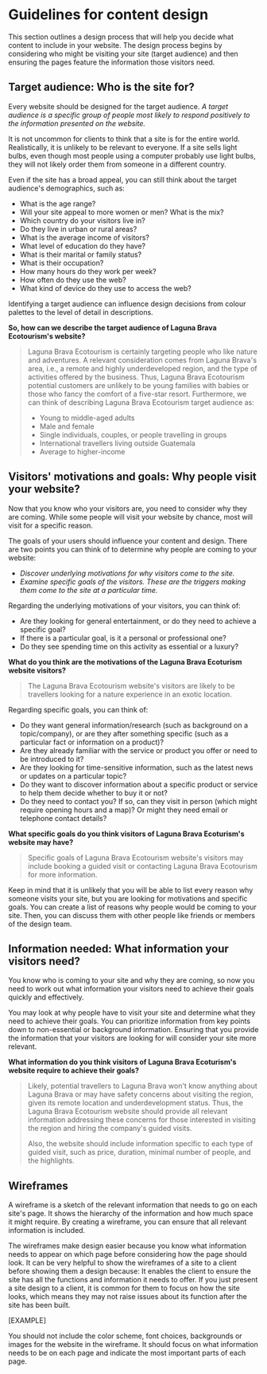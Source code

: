 # Guidelines for content design

This section outlines a design process that will help you decide what content to include in your website. The design process begins by considering who might be visiting your site (target audience) and then ensuring the pages feature the information those visitors need. 

## Target audience: Who is the site for?

Every website should be designed for the target audience. *A target audience is a specific group of people most likely to respond positively to the information presented on the website.*

It is not uncommon for clients to think that a site is for the entire world. Realistically, it is unlikely to be relevant to everyone. If a site sells light bulbs, even though most people using a computer probably use light bulbs, they will not likely order them from someone in a different country.

Even if the site has a broad appeal, you can still think about the target audience's demographics, such as:
- What is the age range?
- Will your site appeal to more women or men? What is the mix?
- Which country do your visitors live in?
- Do they live in urban or rural areas?
- What is the average income of visitors?
- What level of education do they have?
- What is their marital or family status?
- What is their occupation?
- How many hours do they work per week?
- How often do they use the web?
- What kind of device do they use to access the web?

Identifying a target audience can influence design decisions from colour palettes to the level of detail in descriptions.

**So, how can we describe the target audience of Laguna Brava Ecotourism's website?**

> Laguna Brava Ecotourism is certainly targeting people who like nature and adventures. A relevant consideration comes from Laguna Brava's area, i.e., a remote and highly underdeveloped region, and the type of activities offered by the business. Thus, Laguna Brava Ecotourism potential customers are unlikely to be young families with babies or those who fancy the comfort of a five-star resort. Furthermore, we can think of describing Laguna Brava Ecotourism target audience as:
> - Young to middle-aged adults
> - Male and female
> - Single individuals, couples, or people travelling in groups
> - International travellers living outside Guatemala
> - Average to higher-income

## Visitors' motivations and goals: Why people visit your website?

Now that you know who your visitors are, you need to consider why they are coming. While some people will visit your website by chance, most will visit for a specific reason.

The goals of your users should influence your content and design. There are two points you can think of to determine why people are coming to your website:
- *Discover underlying motivations for why visitors come to the site.*
- *Examine specific goals of the visitors. These are the triggers making them come to the site at a particular time.*

Regarding the underlying motivations of your visitors, you can think of:
- Are they looking for general entertainment, or do they need to achieve a specific goal?
- If there is a particular goal, is it a personal or professional one?
- Do they see spending time on this activity as essential or a luxury?

**What do you think are the motivations of the Laguna Brava Ecoturism website visitors?**

> The Laguna Brava Ecotourism website's visitors are likely to be travellers looking for a nature experience in an exotic location.

Regarding specific goals,  you can think of:
- Do they want general information/research (such as background on a topic/company), or are they after something specific (such as a particular fact or information on a product)?
- Are they already familiar with the service or product you offer or need to be introduced to it?
- Are they looking for time-sensitive information, such as the latest news or updates on a particular topic?
- Do they want to discover information about a specific product or service to help them decide whether to buy it or not?
- Do they need to contact you? If so, can they visit in person (which might require opening hours and a map)? Or might they need email or telephone contact details?

**What specific goals do you think visitors of Laguna Brava Ecoturism's website may have?**

> Specific goals of Laguna Brava Ecotourism website's visitors may include booking a guided visit or contacting Laguna Brava Ecotourism for more information.  

Keep in mind that it is unlikely that you will be able to list every reason why someone visits your site, but you are looking for motivations and specific goals. You can create a list of reasons why people would be coming to your site. Then, you can discuss them with other people like friends or members of the design team.

## Information needed: What information your visitors need?

You know who is coming to your site and why they are coming, so now you need to work out what information your visitors need to achieve their goals quickly and effectively. 

You may look at why people have to visit your site and determine what they need to achieve their goals. You can prioritize information from key points down to non-essential or background information. Ensuring that you provide the information that your visitors are looking for will consider your site more relevant.



**What information do you think visitors of Laguna Brava Ecoturism's website require to achieve their goals?**

> Likely, potential travellers to Laguna Brava won't know anything about Laguna Brava or may have safety concerns about visiting the region, given its remote location and underdevelopment status. Thus, the Laguna Brava Ecotourism website should provide all relevant information addressing these concerns for those interested in visiting the region and hiring the company's guided visits.
>
> Also, the website should include information specific to each type of guided visit, such as price, duration, minimal number of people, and the highlights.

## Wireframes

A wireframe is a sketch of the relevant information that needs to go on each site's page. It shows the hierarchy of the information and how much space it might require. By creating a wireframe, you can ensure that all relevant information is included.

The wireframes make design easier because you know what information needs to appear on which page before considering how the page should look. It can be very helpful to show the wireframes of a site to a client before showing them a design because:
It enables the client to ensure the site has all the functions and information it needs to offer.
If you just present a site design to a client, it is common for them to focus on how the site looks, which means they may not raise issues about its function after the site has been built.

[EXAMPLE]

You should not include the color scheme, font choices, backgrounds or images for the website in the wireframe. It should focus on what information needs to be on each page and indicate the most important parts of each page.


```python

```
